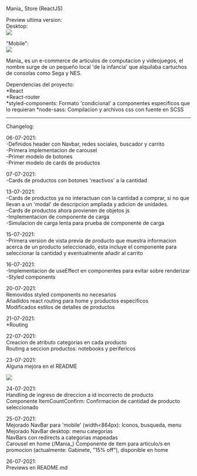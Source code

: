 Mania\_ Store (ReactJS)

Preview ultima version:  
Desktop:  
![](https://imgur.com/iCc0y0e.gif)

"Mobile":  
![](https://imgur.com/44JzVeZ.gif)

Mania\_ es un e-commerce de articulos de computacion y videojuegos, el nombre surge de un pequeño local 'de la infancia' que alquilaba cartuchos de consolas como Sega y NES.

Dependencias del proyecto:  
*React  
*React-router  
*styled-components: Formato 'condicional' a componentes especificos que lo requieran
*node-sass: Compilacion y archivos css con fuente en SCSS

---

Changelog:

06-07-2021:  
-Definidos header con Navbar, redes sociales, buscador y carrito  
-Primera implementacion de carousel  
-Primer modelo de botones  
-Primer modelo de cards de productos

07-07-2021:  
-Cards de productos con botones 'reactivos' a la cantidad

13-07-2021:  
-Cards de productos ya no interactuan con la cantidad a comprar, si no que llevan a un 'modal' de descripcion ampliada y adicion de unidades.  
-Cards de productos ahora provienen de objetos js  
-Implementacion de componente de carga  
-Simulacion de carga lenta para prueba de componente de carga

15-07-2021:  
-Primera version de vista previa de producto que muestra informacion acerca de un producto seleccionado, esta incluye el componente para seleccionar la cantidad y eventualmente añadir al carrito

16-07-2021:  
-Implementacion de useEffect en componentes para evitar sobre renderizar  
-Styled components

20-07-2021:  
Removidos styled components no necesarios  
Añadidos react routing para home y productos especificos  
Modificados estilos de detalles de productos

21-07-2021:  
\*Routing

22-07-2021:  
Creacion de atributo categorias en cada producto  
Routing a seccion productos: notebooks y perifericos

23-07-2021:  
Alguna mejora en el README

![](https://i.imgur.com/xZDDUKw.gif)

24-07-2021:  
Handling de ingreso de direccion a id incorrecto de producto  
Componente ItemCountConfirm: Confirmacion de cantidad de producto seleccionado

25-07-2021:  
Mejorado NavBar para 'mobile' (width<864px): Iconos, busqueda, menu  
Mejorado NavBar desktop: menu categorias  
NavBars con redirects a categorias mapeadas  
Carousel en home (/Mania\_)
Componente de item para articulo/s en promocion (actualmente: Gabinete, "15% off"), disponible en home  
  
26-07-2021:  
Previews en README.md
